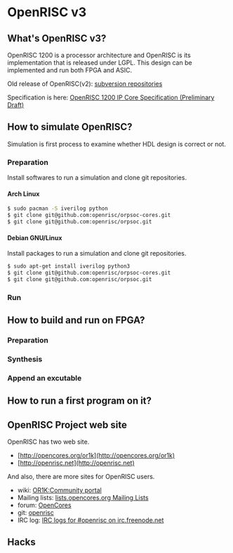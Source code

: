 OpenRISC v3
========

## What's OpenRISC v3?

OpenRISC 1200 is a processor architecture and OpenRISC is its implementation that is released under LGPL.
This design can be implemented and run both FPGA and ASIC.

Old release of OpenRISC(v2): [subversion repositories](http://opencores.org/websvn,listing,openrisc)

Specification is here: [OpenRISC 1200 IP Core Specification (Preliminary Draft)](http://openrisc.net/or1200-spec.html)

## How to simulate OpenRISC?

Simulation is first process to examine whether HDL design is correct or not.

### Preparation

Install softwares to run a simulation and clone git repositories.

#### Arch Linux
```bash
$ sudo pacman -S iverilog python
$ git clone git@github.com:openrisc/orpsoc-cores.git
$ git clone git@github.com:openrisc/orpsoc.git
```

#### Debian GNU/Linux
Install packages to run a simulation and clone git repositories.
```bash
$ sudo apt-get install iverilog python3
$ git clone git@github.com:openrisc/orpsoc-cores.git
$ git clone git@github.com:openrisc/orpsoc.git
```

### Run

## How to build and run on FPGA?

### Preparation

### Synthesis

### Append an excutable

## How to run a first program on it?

## OpenRISC Project web site

OpenRISC has two web site.
- [http://opencores.org/or1k](http://opencores.org/or1k)
- [http://openrisc.net](http://openrisc.net)

And also, there are more sites for OpenRISC users.

- wiki: [OR1K:Community portal](http://opencores.org/or1k/OR1K:Community_portal)
- Mailing lists: [lists.opencores.org Mailing Lists](http://lists.opencores.org/)
- forum: [OpenCores](http://opencores.org/forum,OpenRISC)
- git: [openrisc](https://github.com/openrisc)
- IRC log: [IRC logs for #openrisc on irc.freenode.net](http://juliusbaxter.net/openrisc-irc/)

## Hacks

